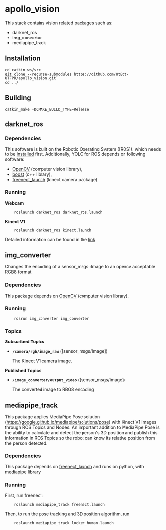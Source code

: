 # apollo_vision
This stack contains vision related packages such as:
- darknet_ros
- img_converter
- mediapipe_track

## Installation

    cd catkin_ws/src
    git clone --recurse-submodules https://github.com/UtBot-UTFPR/apollo_vision.git`
    cd ../

## Building

    catkin_make -DCMAKE_BUILD_TYPE=Release

## darknet_ros

### Dependencies

This software is built on the Robotic Operating System ([ROS]), which needs to be [installed](http://wiki.ros.org) first. Additionally, YOLO for ROS depends on following software:

- [OpenCV](http://opencv.org/) (computer vision library),
- [boost](http://www.boost.org/) (c++ library),
- [freenect_launch](https://github.com/ros-drivers/freenect_stack) (kinect camera package)

### Running

**Webcam**

        roslaunch darknet_ros darknet_ros.launch

**Kinect V1**

        roslaunch darknet_ros kinect.launch

Detailed information can be found in the [link](https://github.com/gustavo-fardo/darknet_ros)

## img_converter

Changes the encoding of a sensor_msgs::Image to an opencv acceptable RGB8 format

### Dependencies

This package depends on [OpenCV](http://opencv.org/) (computer vision library).

### Running

        rosrun img_converter img_converter

### Topics

**Subscribed Topics**

* **`/camera/rgb/image_raw`** ([sensor_msgs/Image])

    The Kinect V1 camera image.

**Published Topics**

* **`/image_converter/output_video`** ([sensor_msgs/Image])

    The converted image to RBG8 encoding

## mediapipe_track

This package applies MediaPipe Pose solution (https://google.github.io/mediapipe/solutions/pose) with Kinect V1 images through ROS Topics and Nodes. An important addition to MediaPipe Pose is the ability to calculate and detect the person's 3D position and publish this information in ROS Topics so the robot can know its relative position from the person detected.

### Dependencies

This package depends on [freenect_launch](https://github.com/ros-drivers/freenect_stack) and runs on python, with mediapipe library.

### Running

First, run freenect:


        roslaunch mediapipe_track freenect.launch


Then, to run the pose tracking and 3D position algorithm, run 


        roslaunch mediapipe_track locker_human.launch


